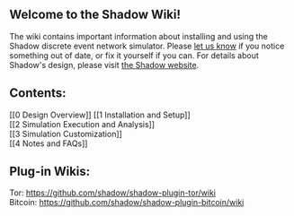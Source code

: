 ## Welcome to the Shadow Wiki! 

The wiki contains important information about installing and using the Shadow discrete event network simulator. Please [let us know](https://wwws.cs.umn.edu/mm-cs/listinfo/shadow-support) if you notice something out of date, or fix it yourself if you can. For details about Shadow's design, please visit [the Shadow website](https://shadow.github.io/).

## Contents:

[[0 Design Overview]]
[[1 Installation and Setup]]  
[[2 Simulation Execution and Analysis]]  
[[3 Simulation Customization]]  
[[4 Notes and FAQs]]  

## Plug-in Wikis:

Tor: https://github.com/shadow/shadow-plugin-tor/wiki  
Bitcoin: https://github.com/shadow/shadow-plugin-bitcoin/wiki  